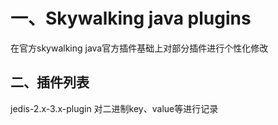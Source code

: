 # 一、Skywalking java plugins
在官方skywalking java官方插件基础上对部分插件进行个性化修改

## 二、插件列表
jedis-2.x-3.x-plugin 对二进制key、value等进行记录
